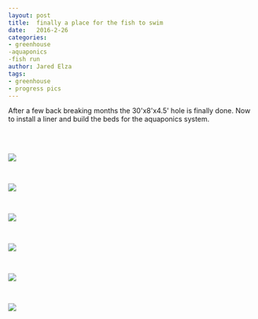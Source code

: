 ```yaml
---
layout: post
title:  finally a place for the fish to swim
date:   2016-2-26
categories:
- greenhouse
-aquaponics
-fish run
author: Jared Elza
tags: 
- greenhouse
- progress pics
---
```


After a few back breaking months the 30'x8'x4.5' hole is finally done. Now to install a liner and build the beds for the aquaponics system.

<br>
<br>

[![](http://i.imgur.com/i3m5ShS.jpg)](http://i.imgur.com/i3m5ShS.jpg)

<br>

[![](http://i.imgur.com/QBaxgS5.jpg)](http://i.imgur.com/QBaxgS5.jpg)

<br>

[![](http://i.imgur.com/Joyy3lT.jpg)](http://i.imgur.com/Joyy3lT.jpg)

<br>

[![](http://i.imgur.com/ffTtWsC.jpg)](http://i.imgur.com/ffTtWsC.jpg)

<br>

[![](http://i.imgur.com/uzr9umD.jpg)](http://i.imgur.com/uzr9umD.jpg)

<br>

[![](http://i.imgur.com/IkXp4QB.jpg)](http://i.imgur.com/IkXp4QB.jpg)
